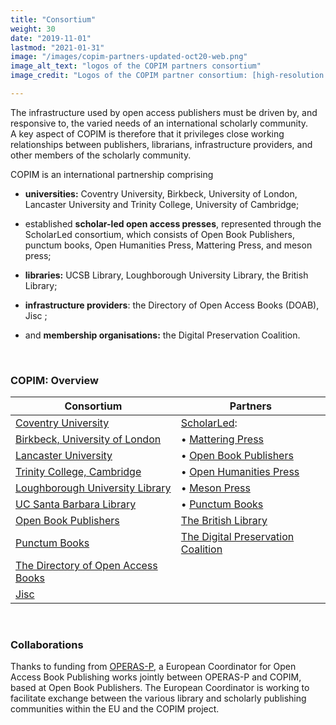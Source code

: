 ```yaml
---
title: "Consortium"
weight: 30
date: "2019-11-01"
lastmod: "2021-01-31"
image: "/images/copim-partners-updated-oct20-web.png"
image_alt_text: "logos of the COPIM partners consortium"
image_credit: "Logos of the COPIM partner consortium: [high-resolution jpg](/images/copim-partners-updated-oct20-highres.jpg)"

---
```


The infrastructure used by open access publishers must be driven by, and responsive to, the varied needs of an international scholarly community.  
A key aspect of COPIM is therefore that it privileges close working relationships between publishers, librarians, infrastructure providers, and other members of the scholarly community.

COPIM is an international partnership comprising

-   **universities:** Coventry University, Birkbeck, University of
    London, Lancaster University and Trinity College, University of
    Cambridge;

-   established **scholar-led open access presses**, represented through
    the ScholarLed consortium, which consists of Open Book Publishers,
    punctum books, Open Humanities Press, Mattering Press, and meson
    press;

-   **libraries:** UCSB Library, Loughborough University Library, the
    British Library;

-   **infrastructure providers**: the Directory of Open Access Books
    (DOAB), Jisc ;

-   and **membership organisations:** the Digital Preservation
    Coalition.


      &nbsp;  

### COPIM: Overview


| **Consortium** | **Partners** |
| --------------| --------------|
| [Coventry University](https://www.coventry.ac.uk/research/research-directories/current-projects/2020/copim/) | [ScholarLed](https://scholarled.org/): |
| [Birkbeck, University of London](http://www.bbk.ac.uk/news/birkbeck-to-play-leading-role-in-project-to-transform-open-access-academic-publishing) |  • [Mattering Press](https://www.matteringpress.org/)
| [Lancaster University](https://www.lancaster.ac.uk/news/lancaster-university-part-of-28m-project-to-increase-access-to-valuable-research) |  • [Open Book Publishers](https://www.openbookpublishers.com/)|
| [Trinity College, Cambridge](https://www.trin.cam.ac.uk/) | • [Open Humanities Press](https://openhumanitiespress.org/)
| [Loughborough University Library](https://www.lboro.ac.uk/library/)| • [Meson Press](https://meson.press/)
| [UC Santa Barbara Library](https://www.library.ucsb.edu/news/ucsb-library-helps-lead-36-million-project-improve-open-access-publishing-infrastructure) |  • [Punctum Books](https://punctumbooks.com/)
| [Open Book Publishers](https://www.openbookpublishers.com/)|[The British Library](https://www.bl.uk/)|
| [Punctum Books](https://punctumbooks.com/) |[The Digital Preservation Coalition](https://www.dpconline.org/news/copim-project) |
| [The Directory of Open Access Books](https://mailchi.mp/oapen.org/doab-copim-press-release) |
|[ Jisc ](https://scholarlycommunications.jiscinvolve.org/wp/2020/05/06/open-access-monographs-supporting-bibliodiversity/)  |



  &nbsp;  

### Collaborations

Thanks to funding from [OPERAS-P](https://operas.hypotheses.org/operas-p), a European Coordinator for Open Access Book Publishing works jointly between OPERAS-P and COPIM, based at Open Book Publishers. The European Coordinator is working to facilitate exchange between the various library and scholarly publishing communities within the EU and the COPIM project.


  &nbsp;
